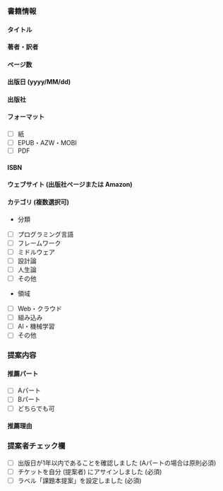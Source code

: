 ### 書籍情報

#### タイトル

#### 著者・訳者

#### ページ数

#### 出版日 (yyyy/MM/dd)

#### 出版社

#### フォーマット

- [ ] 紙
- [ ] EPUB・AZW・MOBI
- [ ] PDF

#### ISBN

#### ウェブサイト (出版社ページまたは Amazon)

#### カテゴリ (複数選択可)

- 分類
 - [ ] プログラミング言語
 - [ ] フレームワーク
 - [ ] ミドルウェア
 - [ ] 設計論
 - [ ] 人生論
 - [ ] その他

- 領域
 - [ ] Web・クラウド
 - [ ] 組み込み
 - [ ] AI・機械学習
 - [ ] その他

### 提案内容

#### 推薦パート

- [ ] Aパート
- [ ] Bパート
- [ ] どちらでも可

#### 推薦理由

### 提案者チェック欄

- [ ] 出版日が1年以内であることを確認しました (Aパートの場合は原則必須)
- [ ] チケットを自分 (提案者) にアサインしました (必須)
- [ ] ラベル「課題本提案」を設定しました (必須)
